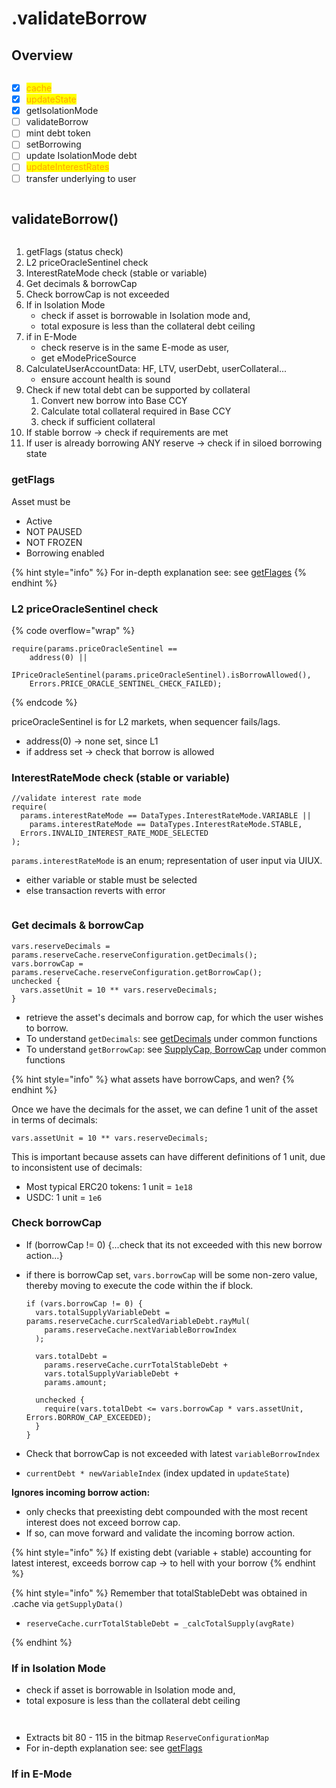 # .validateBorrow

## Overview

<figure><img src="../../.gitbook/assets/image (39).png" alt=""><figcaption></figcaption></figure>

* [x] <mark style="color:orange;">cache</mark>
* [x] <mark style="color:orange;">updateState</mark>
* [x] getIsolationMode
* [ ] validateBorrow
* [ ] mint debt token
* [ ] setBorrowing&#x20;
* [ ] update IsolationMode debt
* [ ] <mark style="color:orange;">updateInterestRates</mark>
* [ ] transfer underlying to user

<img src="../../.gitbook/assets/file.excalidraw (28).svg" alt="" class="gitbook-drawing">

## validateBorrow()

<figure><img src="../../.gitbook/assets/image (201).png" alt=""><figcaption></figcaption></figure>

1. getFlags (status check)
2. L2 priceOracleSentinel check
3. InterestRateMode check (stable or variable)
4. Get decimals & borrowCap
5. Check borrowCap is not exceeded
6. If in Isolation Mode&#x20;
   * check if asset is borrowable in Isolation mode and,&#x20;
   * total exposure is less than the collateral debt ceiling
7. if in E-Mode&#x20;
   * check reserve is in the same E-mode as user,&#x20;
   * get eModePriceSource
8. CalculateUserAccountData: HF, LTV, userDebt, userCollateral...
   * ensure account health is sound
9. Check if new total debt can be supported by collateral
   1. Convert new borrow into Base CCY
   2. Calculate total collateral required in Base CCY
   3. check if sufficient collateral
10. If stable borrow -> check if requirements are met
11. If user is already borrowing ANY reserve -> check if in siloed borrowing state

### getFlags

Asset must be

* Active
* NOT PAUSED
* NOT FROZEN
* Borrowing enabled

{% hint style="info" %}
For in-depth explanation see: see [getFlages](../common-functions/getflags/)
{% endhint %}

### L2 priceOracleSentinel check

{% code overflow="wrap" %}
```solidity
require(params.priceOracleSentinel == 
    address(0) ||     
    IPriceOracleSentinel(params.priceOracleSentinel).isBorrowAllowed(),        
    Errors.PRICE_ORACLE_SENTINEL_CHECK_FAILED);
```
{% endcode %}

priceOracleSentinel is for L2 markets, when sequencer fails/lags.

* address(0) -> none set, since L1
* if address set -> check that borrow is allowed

### InterestRateMode check (stable or variable)

```solidity
//validate interest rate mode
require(
  params.interestRateMode == DataTypes.InterestRateMode.VARIABLE ||
    params.interestRateMode == DataTypes.InterestRateMode.STABLE,
  Errors.INVALID_INTEREST_RATE_MODE_SELECTED
);
```

`params.interestRateMode` is an enum; representation of user input via UIUX.

* either variable or stable must be selected
* else transaction reverts with error

<figure><img src="../../.gitbook/assets/image (227).png" alt=""><figcaption></figcaption></figure>

### Get decimals & borrowCap&#x20;

```solidity
vars.reserveDecimals = params.reserveCache.reserveConfiguration.getDecimals();
vars.borrowCap = params.reserveCache.reserveConfiguration.getBorrowCap();
unchecked {
  vars.assetUnit = 10 ** vars.reserveDecimals;
}
```

* retrieve the asset's decimals and borrow cap, for which the user wishes to borrow.
* To understand `getDecimals`: see [getDecimals](../common-functions/getdecimals.md) under common functions
* To understand `getBorrowCap`: see [SupplyCap, BorrowCap](../common-functions/supplycap-borrowcap.md) under common functions

{% hint style="info" %}
what assets have borrowCaps, and wen?
{% endhint %}

Once we have the decimals for the asset, we can define 1 unit of the asset in terms of decimals:

```solidity
vars.assetUnit = 10 ** vars.reserveDecimals;
```

This is important because assets can have different definitions of 1 unit, due to inconsistent use of decimals:

* Most typical ERC20 tokens: 1 unit = `1e18`
* USDC: 1 unit = `1e6`

### Check borrowCap

* If (borrowCap != 0) {...check that its not exceeded with this new borrow action...}
*   if there is borrowCap set, `vars.borrowCap` will be some non-zero value, thereby moving to execute the code within the if block.

    ```solidity
    if (vars.borrowCap != 0) {
      vars.totalSupplyVariableDebt = params.reserveCache.currScaledVariableDebt.rayMul(
        params.reserveCache.nextVariableBorrowIndex
      );

      vars.totalDebt =
        params.reserveCache.currTotalStableDebt +
        vars.totalSupplyVariableDebt +
        params.amount;

      unchecked {
        require(vars.totalDebt <= vars.borrowCap * vars.assetUnit, Errors.BORROW_CAP_EXCEEDED);
      }
    }
    ```


* Check that borrowCap is not exceeded with latest `variableBorrowIndex`&#x20;
* `currentDebt * newVariableIndex` (index updated in `updateState`)&#x20;

**Ignores incoming borrow action:**

* only checks that preexisting debt compounded with the most recent interest does not exceed borrow cap.
* If so, can move forward and validate the incoming borrow action.

{% hint style="info" %}
If existing debt (variable + stable) accounting for latest interest, exceeds borrow cap -> to hell with your borrow
{% endhint %}

{% hint style="info" %}
Remember that totalStableDebt was obtained in .cache via `getSupplyData()`

* ```
  reserveCache.currTotalStableDebt = _calcTotalSupply(avgRate)
  ```
{% endhint %}

### If in Isolation Mode&#x20;

* check if asset is borrowable in Isolation mode and,&#x20;
* total exposure is less than the collateral debt ceiling

<figure><img src="../../.gitbook/assets/image (175).png" alt=""><figcaption></figcaption></figure>

<figure><img src="../../.gitbook/assets/image (213).png" alt=""><figcaption></figcaption></figure>

* Extracts bit 80 - 115 in the bitmap `ReserveConfigurationMap`
* For in-depth explanation see: see [getFlags](../common-functions/getflags/)

### If in E-Mode&#x20;

<figure><img src="../../.gitbook/assets/image (186).png" alt=""><figcaption></figcaption></figure>

<figure><img src="../../.gitbook/assets/image (216).png" alt=""><figcaption></figcaption></figure>
